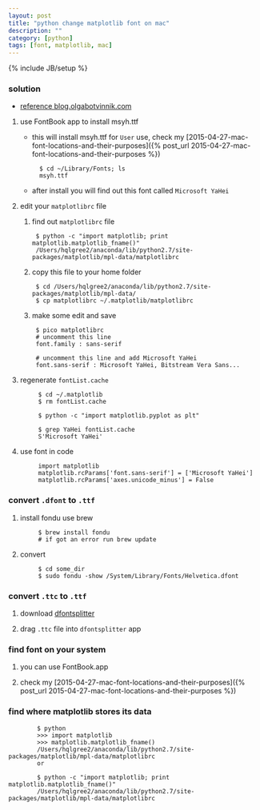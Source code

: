```yaml
---
layout: post
title: "python change matplotlib font on mac"
description: ""
category: [python]
tags: [font, matplotlib, mac]
---
```

{% include JB/setup %}


### solution

* [reference blog.olgabotvinnik.com](http://blog.olgabotvinnik.com/blog/2012/11/15/2012-11-15-how-to-set-helvetica-as-the-default-sans-serif-font-in/)

1. use FontBook app to install msyh.ttf

    * this will install msyh.ttf for `User` use, check my [2015-04-27-mac-font-locations-and-their-purposes]({% post_url 2015-04-27-mac-font-locations-and-their-purposes %})

            $ cd ~/Library/Fonts; ls
            msyh.ttf

    * after install you will find out this font called `Microsoft YaHei`

1. edit your `matplotlibrc` file

    1. find out `matplotlibrc` file

            $ python -c "import matplotlib; print matplotlib.matplotlib_fname()"
            /Users/hqlgree2/anaconda/lib/python2.7/site-packages/matplotlib/mpl-data/matplotlibrc

    1. copy this file to your home folder

            $ cd /Users/hqlgree2/anaconda/lib/python2.7/site-packages/matplotlib/mpl-data/
            $ cp matplotlibrc ~/.matplotlib/matplotlibrc

    1. make some edit and save

            $ pico matplotlibrc
            # uncomment this line
            font.family : sans-serif

            # uncomment this line and add Microsoft YaHei
            font.sans-serif : Microsoft YaHei, Bitstream Vera Sans...

1. regenerate `fontList.cache`

            $ cd ~/.matplotlib
            $ rm fontList.cache

            $ python -c "import matplotlib.pyplot as plt"

            $ grep YaHei fontList.cache 
            S'Microsoft YaHei'

1. use font in code

            import matplotlib
            matplotlib.rcParams['font.sans-serif'] = ['Microsoft YaHei']
            matplotlib.rcParams['axes.unicode_minus'] = False

### convert `.dfont` to `.ttf`

1. install fondu use brew

            $ brew install fondu
            # if got an error run brew update

1. convert

            $ cd some_dir
            $ sudo fondu -show /System/Library/Fonts/Helvetica.dfont

### convert `.ttc` to `.ttf`

1. download [dfontsplitter](http://peter.upfold.org.uk/projects/dfontsplitter)

1. drag `.ttc` file into `dfontsplitter` app

### find font on your system

1. you can use FontBook.app

1. check my [2015-04-27-mac-font-locations-and-their-purposes]({% post_url 2015-04-27-mac-font-locations-and-their-purposes %})

### find where matplotlib stores its data

            $ python
            >>> import matplotlib
            >>> matplotlib.matplotlib_fname()
            /Users/hqlgree2/anaconda/lib/python2.7/site-packages/matplotlib/mpl-data/matplotlibrc
            or

            $ python -c "import matplotlib; print matplotlib.matplotlib_fname()"
            /Users/hqlgree2/anaconda/lib/python2.7/site-packages/matplotlib/mpl-data/matplotlibrc